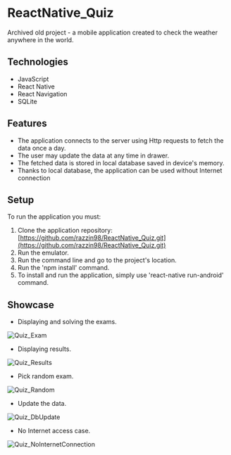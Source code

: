 # ReactNative_Quiz
Archived old project - a mobile application created to check the weather anywhere in the world.

## Technologies
- JavaScript
- React Native
- React Navigation
- SQLite

## Features
- The application connects to the server using Http requests to fetch the data once a day.
- The user may update the data at any time in drawer.
- The fetched data is stored in local database saved in device's memory.
- Thanks to local database, the application can be used without Internet connection

## Setup
To run the application you must:
1. Clone the application repository: [https://github.com/razzin98/ReactNative_Quiz.git](https://github.com/razzin98/ReactNative_Quiz.git)
2. Run the emulator.
3. Run the command line and go to the project's location.
4. Run the 'npm install' command.
5. To install and run the application, simply use 'react-native run-android' command.

## Showcase
- Displaying and solving the exams.

![Quiz_Exam](https://user-images.githubusercontent.com/75611423/118502919-70911d80-b72a-11eb-828d-a82775184b9c.gif)

- Displaying results.

![Quiz_Results](https://user-images.githubusercontent.com/75611423/118502960-7a1a8580-b72a-11eb-9158-bfe7a4e9108b.gif)

- Pick random exam.

![Quiz_Random](https://user-images.githubusercontent.com/75611423/118503024-8999ce80-b72a-11eb-9591-3ca74b2d96d0.gif)

- Update the data.

![Quiz_DbUpdate](https://user-images.githubusercontent.com/75611423/118503059-928aa000-b72a-11eb-98ca-0200de31b067.gif)

- No Internet access case.

![Quiz_NoInternetConnection](https://user-images.githubusercontent.com/75611423/118503127-9f0ef880-b72a-11eb-9a35-b8ef5b3b62d1.gif)
